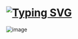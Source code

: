 # <a href="https://git.io/typing-svg"><img src="https://readme-typing-svg.demolab.com?font=Fira+Code&size=30&pause=1000&width=435&lines=JS-Game-Engine" alt="Typing SVG" /></a>
![image](https://github.com/sara-gaballa/JS-Game-Engine/assets/96298154/896bc1de-252e-4461-af7a-e49151a0a1ad)
